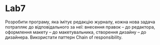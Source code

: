 # Lab7
Розробити програму, яка імітує редакцію журналу, кожна нова
задача потрапляє до відповідального за неї: внесення правок – до
редактора, оформлення макету – до макетувальника, створення дизайну –
до дизайнера. Використати паттерн Chain of responsibility.
